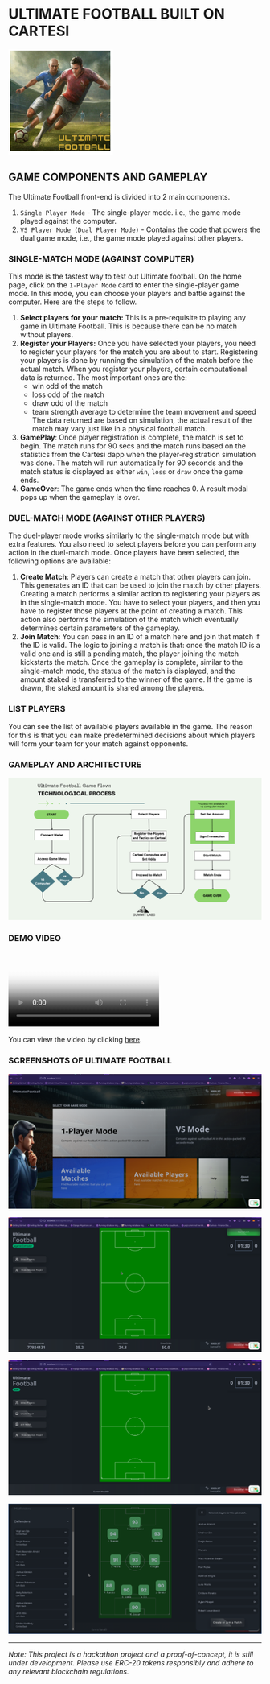 # ULTIMATE FOOTBALL BUILT ON CARTESI

![Image](./fms_frontend/public/img/UF-logo.png)

## GAME COMPONENTS AND GAMEPLAY

The Ultimate Football front-end is divided into 2 main components.

1. `Single Player Mode` - The single-player mode. i.e., the game mode played against the computer.
2. `VS Player Mode (Dual Player Mode)` - Contains the code that powers the dual game mode, i.e., the game mode played against other players.

### SINGLE-MATCH MODE (AGAINST COMPUTER)

This mode is the fastest way to test out Ultimate football. On the home page, click on the `1-Player Mode` card to enter the single-player game mode.
In this mode, you can choose your players and battle against the computer. Here are the steps to follow.

1. **Select players for your match:** This is a pre-requisite to playing any game in Ultimate Football. This is because there can be no match without players.
2. **Register your Players:** Once you have selected your players, you need to register your players for the match you are about to start. Registering your players is done by running the simulation of the match before the actual match. When you register your players, certain computational data is returned. The most important ones are the:
    - win odd of the match
    - loss odd of the match
    - draw odd of the match
    - team strength average to determine the team movement and speed
    The data returned are based on simulation, the actual result of the match may vary just like in a physical football match.
3. **GamePlay**: Once player registration is complete, the match is set to begin. The match runs for 90 secs and the match runs based on the statistics from the Cartesi dapp when the player-registration simulation was done. The match will run automatically for 90 seconds and the match status is displayed as either `win`, `loss` or `draw` once the game ends.
4. **GameOver**: The game ends when the time reaches 0. A result modal pops up when the gameplay is over.

### DUEL-MATCH MODE (AGAINST OTHER PLAYERS)

The duel-player mode works similarly to the single-match mode but with extra features. You also need to select players before you can perform any action in the duel-match mode. Once players have been selected, the following options are available:

1. **Create Match**: Players can create a match that other players can join. This generates an ID that can be used to join the match by other players. Creating a match performs a similar action to registering your players as in the single-match mode. You have to select your players, and then you have to register those players at the point of creating a match. This action also performs the simulation of the match which eventually determines certain parameters of the gameplay.
2. **Join Match**: You can pass in an ID of a match here and join that match if the ID is valid. The logic to joining a match is that: once the match ID is a valid one and is still a pending match, the player joining the match kickstarts the match. Once the gameplay is complete, similar to the single-match mode, the status of the match is displayed, and the amount staked is transferred to the winner of the game. If the game is drawn, the staked amount is shared among the players.

### LIST PLAYERS

You can see the list of available players available in the game. The reason for this is that you can make predetermined decisions about which players will form your team for your match against opponents.

### GAMEPLAY AND ARCHITECTURE

![Image](./fms_frontend/public/img/UF-architecture.png)

### DEMO VIDEO

<video src="<https://www.loom.com/share/b0906645a2754174b821ae7a9693b94a?sid=aaa3d15e-b733-4b90-8d1d-115b00193f4b>" poster="./fms_frontend/public/img/fms-home.png"></video>

You can view the video by clicking [here](https://www.loom.com/share/b0906645a2754174b821ae7a9693b94a?sid=aaa3d15e-b733-4b90-8d1d-115b00193f4b).

### SCREENSHOTS OF ULTIMATE FOOTBALL

![Image](./fms_frontend/public/img/fms-home.png)

![Image](./fms_frontend/public/img/fms-pitch-1.png)

![Image](./fms_frontend/public/img/fms-pitch-2.png)

![Image](./fms_frontend/public/img/fms-pitch-3.png)

---

*Note: This project is a hackathon project and a proof-of-concept, it is still under development. Please use ERC-20 tokens responsibly and adhere to any relevant blockchain regulations.*